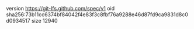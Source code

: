 version https://git-lfs.github.com/spec/v1
oid sha256:73b11cc6374bf84042f4e83f3c8fbf76a9288e46d87fd9ca9831d8c0d0934517
size 12940
